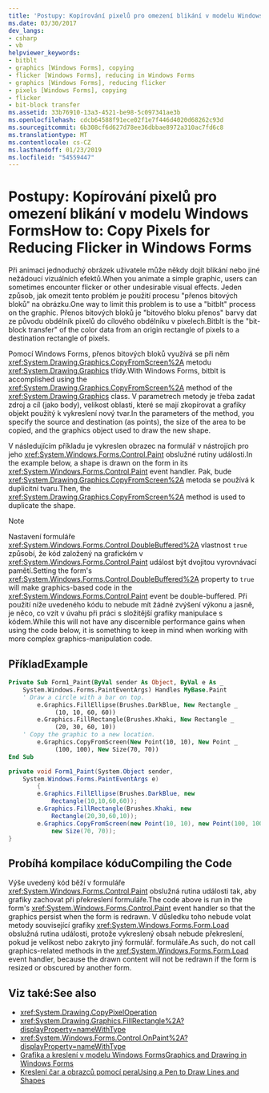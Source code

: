 ```yaml
---
title: 'Postupy: Kopírování pixelů pro omezení blikání v modelu Windows Forms'
ms.date: 03/30/2017
dev_langs:
- csharp
- vb
helpviewer_keywords:
- bitblt
- graphics [Windows Forms], copying
- flicker [Windows Forms], reducing in Windows Forms
- graphics [Windows Forms], reducing flicker
- pixels [Windows Forms], copying
- flicker
- bit-block transfer
ms.assetid: 33b76910-13a3-4521-be98-5c097341ae3b
ms.openlocfilehash: cdcb64588f91ece02f1e7f446d4020d68262c93d
ms.sourcegitcommit: 6b308cf6d627d78ee36dbbae8972a310ac7fd6c8
ms.translationtype: MT
ms.contentlocale: cs-CZ
ms.lasthandoff: 01/23/2019
ms.locfileid: "54559447"
---
```

# <a name="how-to-copy-pixels-for-reducing-flicker-in-windows-forms"></a><span data-ttu-id="d7549-102">Postupy: Kopírování pixelů pro omezení blikání v modelu Windows Forms</span><span class="sxs-lookup"><span data-stu-id="d7549-102">How to: Copy Pixels for Reducing Flicker in Windows Forms</span></span>
<span data-ttu-id="d7549-103">Při animaci jednoduchý obrázek uživatele může někdy dojít blikání nebo jiné nežádoucí vizuálních efektů.</span><span class="sxs-lookup"><span data-stu-id="d7549-103">When you animate a simple graphic, users can sometimes encounter flicker or other undesirable visual effects.</span></span> <span data-ttu-id="d7549-104">Jeden způsob, jak omezit tento problém je použití procesu "přenos bitových bloků" na obrázku.</span><span class="sxs-lookup"><span data-stu-id="d7549-104">One way to limit this problem is to use a "bitblt" process on the graphic.</span></span> <span data-ttu-id="d7549-105">Přenos bitových bloků je "bitového bloku přenos" barvy dat ze původu obdélník pixelů do cílového obdélníku v pixelech.</span><span class="sxs-lookup"><span data-stu-id="d7549-105">Bitblt is the "bit-block transfer" of the color data from an origin rectangle of pixels to a destination rectangle of pixels.</span></span>  
  
 <span data-ttu-id="d7549-106">Pomocí Windows Forms, přenos bitových bloků využívá se při něm <xref:System.Drawing.Graphics.CopyFromScreen%2A> metodu <xref:System.Drawing.Graphics> třídy.</span><span class="sxs-lookup"><span data-stu-id="d7549-106">With Windows Forms, bitblt is accomplished using the <xref:System.Drawing.Graphics.CopyFromScreen%2A> method of the <xref:System.Drawing.Graphics> class.</span></span> <span data-ttu-id="d7549-107">V parametrech metody je třeba zadat zdroj a cíl (jako body), velikost oblasti, které se mají zkopírovat a grafiky objekt použitý k vykreslení nový tvar.</span><span class="sxs-lookup"><span data-stu-id="d7549-107">In the parameters of the method, you specify the source and destination (as points), the size of the area to be copied, and the graphics object used to draw the new shape.</span></span>  
  
 <span data-ttu-id="d7549-108">V následujícím příkladu je vykreslen obrazec na formulář v nástrojích pro jeho <xref:System.Windows.Forms.Control.Paint> obslužné rutiny události.</span><span class="sxs-lookup"><span data-stu-id="d7549-108">In the example below, a shape is drawn on the form in its <xref:System.Windows.Forms.Control.Paint> event handler.</span></span> <span data-ttu-id="d7549-109">Pak, bude <xref:System.Drawing.Graphics.CopyFromScreen%2A> metoda se používá k duplicitní tvaru.</span><span class="sxs-lookup"><span data-stu-id="d7549-109">Then, the <xref:System.Drawing.Graphics.CopyFromScreen%2A> method is used to duplicate the shape.</span></span>  
  
> [!NOTE]
>  <span data-ttu-id="d7549-110">Nastavení formuláře <xref:System.Windows.Forms.Control.DoubleBuffered%2A> vlastnost `true` způsobí, že kód založený na grafickém v <xref:System.Windows.Forms.Control.Paint> událost být dvojitou vyrovnávací pamětí.</span><span class="sxs-lookup"><span data-stu-id="d7549-110">Setting the form's <xref:System.Windows.Forms.Control.DoubleBuffered%2A> property to `true` will make graphics-based code in the <xref:System.Windows.Forms.Control.Paint> event be double-buffered.</span></span> <span data-ttu-id="d7549-111">Při použití níže uvedeného kódu to nebude mít žádné zvýšení výkonu a jasně, je něco, co vzít v úvahu při práci s složitější grafiky manipulace s kódem.</span><span class="sxs-lookup"><span data-stu-id="d7549-111">While this will not have any discernible performance gains when using the code below, it is something to keep in mind when working with more complex graphics-manipulation code.</span></span>  
  
## <a name="example"></a><span data-ttu-id="d7549-112">Příklad</span><span class="sxs-lookup"><span data-stu-id="d7549-112">Example</span></span>  
  
```vb  
Private Sub Form1_Paint(ByVal sender As Object, ByVal e As _  
    System.Windows.Forms.PaintEventArgs) Handles MyBase.Paint  
    ' Draw a circle with a bar on top.  
        e.Graphics.FillEllipse(Brushes.DarkBlue, New Rectangle _  
             (10, 10, 60, 60))  
        e.Graphics.FillRectangle(Brushes.Khaki, New Rectangle _  
             (20, 30, 60, 10))  
    ' Copy the graphic to a new location.  
        e.Graphics.CopyFromScreen(New Point(10, 10), New Point _  
             (100, 100), New Size(70, 70))  
End Sub  
```  
  
```csharp  
private void Form1_Paint(System.Object sender,  
    System.Windows.Forms.PaintEventArgs e)  
        {  
        e.Graphics.FillEllipse(Brushes.DarkBlue, new  
            Rectangle(10,10,60,60));  
        e.Graphics.FillRectangle(Brushes.Khaki, new  
            Rectangle(20,30,60,10));  
        e.Graphics.CopyFromScreen(new Point(10, 10), new Point(100, 100),   
            new Size(70, 70));  
}  
```  
  
## <a name="compiling-the-code"></a><span data-ttu-id="d7549-113">Probíhá kompilace kódu</span><span class="sxs-lookup"><span data-stu-id="d7549-113">Compiling the Code</span></span>  
 <span data-ttu-id="d7549-114">Výše uvedený kód běží v formuláře <xref:System.Windows.Forms.Control.Paint> obslužná rutina události tak, aby grafiky zachovat při překreslení formuláře.</span><span class="sxs-lookup"><span data-stu-id="d7549-114">The code above is run in the form's <xref:System.Windows.Forms.Control.Paint> event handler so that the graphics persist when the form is redrawn.</span></span> <span data-ttu-id="d7549-115">V důsledku toho nebude volat metody související grafiky <xref:System.Windows.Forms.Form.Load> obslužná rutina události, protože vykreslený obsah nebude překreslení, pokud je velikost nebo zakryto jiný formulář. formuláře.</span><span class="sxs-lookup"><span data-stu-id="d7549-115">As such, do not call graphics-related methods in the <xref:System.Windows.Forms.Form.Load> event handler, because the drawn content will not be redrawn if the form is resized or obscured by another form.</span></span>  
  
## <a name="see-also"></a><span data-ttu-id="d7549-116">Viz také:</span><span class="sxs-lookup"><span data-stu-id="d7549-116">See also</span></span>
- <xref:System.Drawing.CopyPixelOperation>
- <xref:System.Drawing.Graphics.FillRectangle%2A?displayProperty=nameWithType>
- <xref:System.Windows.Forms.Control.OnPaint%2A?displayProperty=nameWithType>
- [<span data-ttu-id="d7549-117">Grafika a kreslení v modelu Windows Forms</span><span class="sxs-lookup"><span data-stu-id="d7549-117">Graphics and Drawing in Windows Forms</span></span>](../../../../docs/framework/winforms/advanced/graphics-and-drawing-in-windows-forms.md)
- [<span data-ttu-id="d7549-118">Kreslení čar a obrazců pomocí pera</span><span class="sxs-lookup"><span data-stu-id="d7549-118">Using a Pen to Draw Lines and Shapes</span></span>](../../../../docs/framework/winforms/advanced/using-a-pen-to-draw-lines-and-shapes.md)
